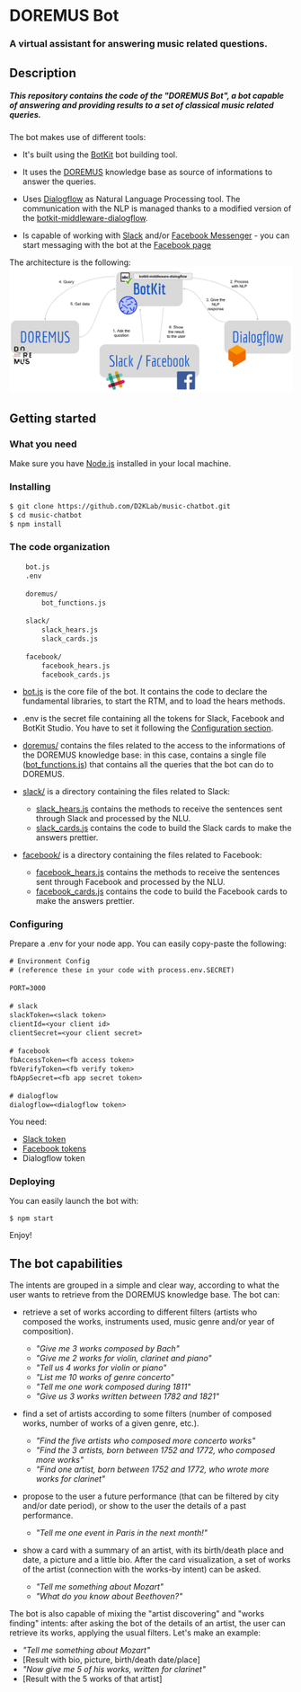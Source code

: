 # DOREMUS Bot
### A virtual assistant for answering music related questions.

## Description

##### This repository contains the code of the "DOREMUS Bot", a bot capable of answering and providing results to a set of classical music related queries.

The bot makes use of different tools:
- It's built using the [BotKit](https://github.com/howdyai/botkit) bot building tool.

- It uses the [DOREMUS](https://github.com/DOREMUS-ANR) knowledge base as source of informations to answer the queries.

- Uses [Dialogflow](https://github.com/dialogflow) as Natural Language Processing tool. The communication with the NLP is managed thanks to a modified version of the [botkit-middleware-dialogflow](https://github.com/jschnurr/botkit-middleware-dialogflow).

- Is capable of working with [Slack](https://slack.com) and/or [Facebook Messenger](https://www.messenger.com) - you can start messaging with the bot at the [Facebook page](https://facebook.com/doremusbot/)

The architecture is the following:
![DOREMUS Bot architecture](./final-report/images/arch2.png) 

## Getting started

### What you need
Make sure you have [Node.js](https://nodejs.org/en/download/) installed in your local machine.

### Installing

```
$ git clone https://github.com/D2KLab/music-chatbot.git
$ cd music-chatbot
$ npm install 
```

### The code organization
```
    bot.js
    .env
    
    doremus/
        bot_functions.js
    
    slack/
        slack_hears.js
        slack_cards.js
    
    facebook/
        facebook_hears.js
        facebook_cards.js
```

- [bot.js](./bot.js) is the core file of the bot. It contains the code to declare the fundamental libraries, to start the RTM, and to load the hears methods.

- .env is the secret file containing all the tokens for Slack, Facebook and BotKit Studio. You have to set it following the [Configuration section](#configuring).

- [doremus/](./doremus/) contains the files related to the access to the informations of the DOREMUS knowledge base: in this case, contains a single file ([bot_functions.js](./doremus/bot_functions.js)) that contains all the queries that the bot can do to DOREMUS.

- [slack/](./slack/) is a directory containing the files related to Slack:

    - [slack_hears.js](./slack/slack_hears.js) contains the methods to receive the sentences sent through Slack and processed by the NLU.
    - [slack_cards.js](./slack/slack_cards.js) contains the code to build the Slack cards to make the answers prettier.

- [facebook/](./facebook/) is a directory containing the files related to Facebook:

    - [facebook_hears.js](./facebook/facebook_hears.js) contains the methods to receive the sentences sent through Facebook and processed by the NLU.
    - [facebook_cards.js](./facebook/facebook_cards.js) contains the code to build the Facebook cards to make the answers prettier.

### Configuring
Prepare a .env for your node app. You can easily copy-paste the following:
```
# Environment Config
# (reference these in your code with process.env.SECRET)

PORT=3000

# slack
slackToken=<slack token>
clientId=<your client id>
clientSecret=<your client secret>

# facebook
fbAccessToken=<fb access token>
fbVerifyToken=<fb verify token>
fbAppSecret=<fb app secret token>

# dialogflow
dialogflow=<dialogflow token>
```

You need:
- [Slack token](https://api.slack.com/apps)
- [Facebook tokens](https://developers.facebook.com/apps/)
- Dialogflow token

### Deploying
You can easily launch the bot with:
```
$ npm start 
```

Enjoy!

## The bot capabilities
The intents are grouped in a simple and clear way, according to what the user
wants to retrieve from the DOREMUS knowledge base. The bot can:

- retrieve a set of works according to different filters (artists who composed
the works, instruments used, music genre and/or year of composition).
    - *"Give me 3 works composed by Bach"*
    - *"Give me 2 works for violin, clarinet and piano"*
    - *"Tell us 4 works for violin or piano"*
    - *"List me 10 works of genre concerto"*
    - *"Tell me one work composed during 1811"*
    - *"Give us 3 works written between 1782 and 1821"*

- find a set of artists according to some filters (number of composed works,
number of works of a given genre, etc.).
    - *"Find the five artists who composed more concerto works"*
    - *"Find the 3 artists, born between 1752 and 1772, who composed more works"*
    - *"Find one artist, born between 1752 and 1772, who wrote more works for clarinet"*

- propose to the user a future performance (that can be filtered by city and/or
date period), or show to the user the details of a past performance.
    - *"Tell me one event in Paris in the next month!"*

- show a card with a summary of an artist, with its birth/death place and
date, a picture and a little bio. After the card visualization, a set of works
of the artist (connection with the works-by intent) can be asked.
    - *"Tell me something about Mozart"*
    - *"What do you know about Beethoven?"*


The bot is also capable of mixing the "artist discovering" and "works finding" intents:
after asking the bot of the details of an artist, the user can retrieve its works,
applying the usual filters. Let's make an example:

- *"Tell me something about Mozart"*
- [Result with bio, picture, birth/death date/place]
- *"Now give me 5 of his works, written for clarinet"*
- [Result with the 5 works of that artist]


